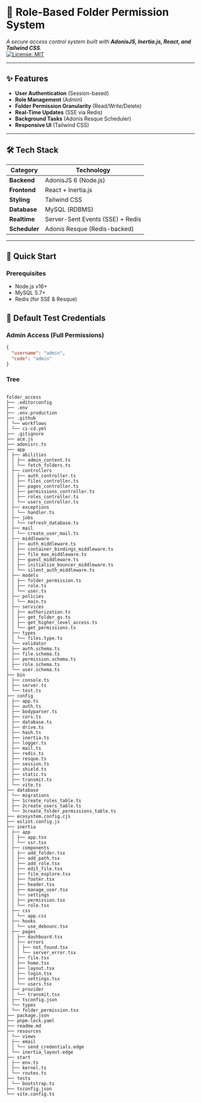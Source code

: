# 📂 Role-Based Folder Permission System

_A secure access control system built with **AdonisJS, Inertia.js, React, and Tailwind CSS**._  
[![License: MIT](https://img.shields.io/badge/License-MIT-blue.svg)](https://opensource.org/licenses/MIT)

---

## ✨ Features

- **User Authentication** (Session-based)
- **Role Management** (Admin)
- **Folder Permission Granularity** (Read/Write/Delete)
- **Real-Time Updates** (SSE via Redis)
- **Background Tasks** (Adonis Resque Scheduler)
- **Responsive UI** (Tailwind CSS)

---

## 🛠 Tech Stack

| Category      | Technology                       |
| ------------- | -------------------------------- |
| **Backend**   | AdonisJS 6 (Node.js)             |
| **Frontend**  | React + Inertia.js               |
| **Styling**   | Tailwind CSS                     |
| **Database**  | MySQL (RDBMS)                    |
| **Realtime**  | Server-Sent Events (SSE) + Redis |
| **Scheduler** | Adonis Resque (Redis-backed)     |

---

## 🚀 Quick Start

### Prerequisites

- Node.js v16+
- MySQL 5.7+
- Redis (for SSE & Resque)

## 🔐 Default Test Credentials

### Admin Access (Full Permissions)

```json
{
  "username": "admin",
  "code": "admin"
}
```

### Tree

```

folder_access
├── .editorconfig
├── .env
├── .env.production
├── .github
│ └── workflows
│ └── ci-cd.yml
├── .gitignore
├── ace.js
├── adonisrc.ts
├── app
│ ├── abilities
│ │ ├── admin_content.ts
│ │ └── fetch_folders.ts
│ ├── controllers
│ │ ├── auth_controller.ts
│ │ ├── files_controller.ts
│ │ ├── pages_controller.ts
│ │ ├── permissions_controller.ts
│ │ ├── roles_controller.ts
│ │ └── users_controller.ts
│ ├── exceptions
│ │ └── handler.ts
│ ├── jobs
│ │ └── refresh_database.ts
│ ├── mail
│ │ └── create_user_mail.ts
│ ├── middleware
│ │ ├── auth_middleware.ts
│ │ ├── container_bindings_middleware.ts
│ │ ├── file_max_middleware.ts
│ │ ├── guest_middleware.ts
│ │ ├── initialize_bouncer_middleware.ts
│ │ └── silent_auth_middleware.ts
│ ├── models
│ │ ├── folder_permission.ts
│ │ ├── role.ts
│ │ └── user.ts
│ ├── policies
│ │ └── main.ts
│ ├── services
│ │ ├── authorization.ts
│ │ ├── get_folder_qs.ts
│ │ ├── get_higher_level_access.ts
│ │ └── get_permissions.ts
│ ├── types
│ │ └── files.type.ts
│ └── validator
│ ├── auth.schema.ts
│ ├── file.schema.ts
│ ├── permission.schema.ts
│ ├── role.schema.ts
│ └── user.schema.ts
├── bin
│ ├── console.ts
│ ├── server.ts
│ └── test.ts
├── config
│ ├── app.ts
│ ├── auth.ts
│ ├── bodyparser.ts
│ ├── cors.ts
│ ├── database.ts
│ ├── drive.ts
│ ├── hash.ts
│ ├── inertia.ts
│ ├── logger.ts
│ ├── mail.ts
│ ├── redis.ts
│ ├── resque.ts
│ ├── session.ts
│ ├── shield.ts
│ ├── static.ts
│ ├── transmit.ts
│ └── vite.ts
├── database
│ └── migrations
│ ├── 1create_roles_table.ts
│ ├── 2create_users_table.ts
│ └── 3create_folder_permissions_table.ts
├── ecosystem.config.cjs
├── eslint.config.js
├── inertia
│ ├── app
│ │ ├── app.tsx
│ │ └── ssr.tsx
│ ├── components
│ │ ├── add_folder.tsx
│ │ ├── add_path.tsx
│ │ ├── add_role.tsx
│ │ ├── edit_file.tsx
│ │ ├── file_explore.tsx
│ │ ├── footer.tsx
│ │ ├── header.tsx
│ │ ├── manage_user.tsx
│ │ └── settings
│ │ ├── permission.tsx
│ │ └── role.tsx
│ ├── css
│ │ └── app.css
│ ├── hooks
│ │ └── use_debounc.tsx
│ ├── pages
│ │ ├── dashboard.tsx
│ │ ├── errors
│ │ │ ├── not_found.tsx
│ │ │ └── server_error.tsx
│ │ ├── file.tsx
│ │ ├── home.tsx
│ │ ├── layout.tsx
│ │ ├── login.tsx
│ │ ├── settings.tsx
│ │ └── users.tsx
│ ├── provider
│ │ └── transmit.tsx
│ ├── tsconfig.json
│ └── types
│ └── folder_permission.tsx
├── package.json
├── pnpm-lock.yaml
├── readme.md
├── resources
│ └── views
│ ├── email
│ │ └── send_credentials.edge
│ └── inertia_layout.edge
├── start
│ ├── env.ts
│ ├── kernel.ts
│ └── routes.ts
├── tests
│ └── bootstrap.ts
├── tsconfig.json
└── vite.config.ts
```
